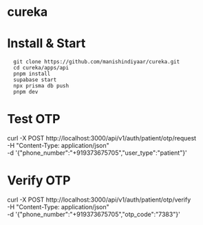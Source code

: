 # cureka
# Install & Start
```
  git clone https://github.com/manishindiyaar/cureka.git
  cd cureka/apps/api
  pnpm install
  supabase start
  npx prisma db push
  pnpm dev
```

  # Test OTP
  curl -X POST http://localhost:3000/api/v1/auth/patient/otp/request \
      -H "Content-Type: application/json" \
      -d '{"phone_number":"+919373675705","user_type":"patient"}'

  # Verify OTP
  curl -X POST http://localhost:3000/api/v1/auth/patient/otp/verify \
      -H "Content-Type: application/json" \
      -d '{"phone_number":"+919373675705","otp_code":"7383"}'
